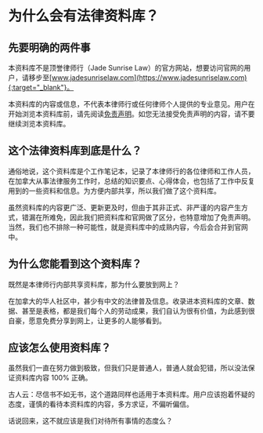 # 为什么会有法律资料库？

## 先要明确的两件事

本资料库不是顶誉律师行（Jade Sunrise Law）的官方网站，想要访问官网的用户，请移步至[www.jadesunriselaw.com](https://www.jadesunriselaw.com){:target="_blank"}。

本资料库的内容或信息，不代表本律师行或任何律师个人提供的专业意见。用户在开始浏览本资料库前，请先阅读[免责声明](about/disclaimer.md)。如您无法接受免责声明的内容，请不要继续浏览本资料库。

## 这个法律资料库到底是什么？

通俗地说，这个资料库是个工作笔记本，记录了本律师行的各位律师和工作人员，在加拿大从事法律服务工作时，总结的知识要点、心得体会，也包括了工作中反复用到的一些资料和信息。为方便内部共享，所以我们做了这个资料库。

虽然资料库的内容更广泛、更新更及时，但由于其非正式、非严谨的内容产生方式，错漏在所难免，因此我们把资料库和官网做了区分，也特意增加了免责声明。当然，我们也不排除一种可能性，就是资料库中的成熟内容，今后会合并到官网中。


## 为什么您能看到这个资料库？

既然是本律师行内部共享资料库，那为什么要放到网上？

在加拿大的华人社区中，甚少有中文的法律普及信息。收录进本资料库的文章、数据、甚至是表格，都是我们每个人的劳动成果，我们自认为很有价值，为此感到很自豪，愿意免费分享到网上，让更多的人能够看到。

## 应该怎么使用资料库？

虽然我们一直在努力做到极致，但我们只是普通人，普通人就会犯错，所以没法保证资料库内容 100% 正确。

古人云：尽信书不如无书，这个道路同样也适用于本资料库。用户应该抱着怀疑的态度，谨慎的看待本资料库的内容，多方求证，不偏听偏信。

话说回来，这不就应该是我们对待所有事情的态度么？




